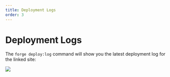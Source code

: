 ```yaml
---
title: Deployment Logs
order: 3
---
```


# Deployment Logs

The `forge deploy:log` command will show you the latest deployment log for the linked site:

![](/img/deploy-log.png)

